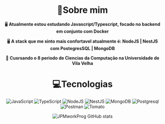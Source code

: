 <div align="center">

# 👤**Sobre mim**
🖥️ **Atualmente estou estudando Javascript/Typescript, focado no backend em conjunto com Docker**

🖥️ **A stack que me sinto mais confortavel atualmente é: NodeJS | NestJS com PostegresSQL | MongoDB**

📓 **Cusrsando o 8 periodo de Ciencias da Computação na Universidade de Vila Velha**

</div>
<div align="center">

# 💻Tecnologias
![JavaScript](https://img.shields.io/badge/javascript-darkslategray.svg?style=for-the-badge&logo=javascript&logoColor=%23F7DF1E) ![TypeScript](https://img.shields.io/badge/typescript-darkturquoise.svg?style=for-the-badge&logo=typescript&logoColor=#0074c9) ![NodeJS](https://img.shields.io/badge/node.js-6DA55F?style=for-the-badge&logo=node.js&logoColor=white) ![NestJS](https://img.shields.io/badge/nest.js-crimson.svg?style=for-the-badge&logo=nestjs&logoColor=white) ![MongoDB](https://img.shields.io/badge/MongoDB-%234ea94b.svg?style=for-the-badge&logo=mongodb&logoColor=white) ![Postgresql](https://img.shields.io/badge/postgresql-darkslateblue.svg?style=for-the-badge&logo=postgresql&logoColor=white) ![Postman](https://img.shields.io/badge/postman-chocolate.svg?style=for-the-badge&logo=postman&logoColor=white)  ![Tomato](https://img.shields.io/badge/git-tomato.svg?style=for-the-badge&logo=git&logoColor=white)
</div>

<div align="center">
  
  ![JPMworkProg GitHub stats](https://github-readme-stats.vercel.app/api?username=JPMworkProg&show_icons=true&theme=synthwave)
</div>
</div>

